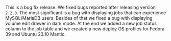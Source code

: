 
This is a bug fix release. We fixed bugs reported after releasing version ``2.2.0``.
The most significant is a bug with displaying jobs that can experience MySQL/MariaDB users.
Besides of that we fixed a bug with displaying volume edit drawer in dark mode. At the end
we added a new job status column to the job table and we created a new deploy OS profiles for
Fedora 39 and Ubuntu 23.10 Mantic.
